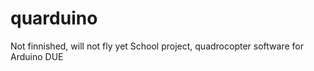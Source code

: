 quarduino
=========

Not finnished, will not fly yet
School project, quadrocopter software for Arduino DUE
